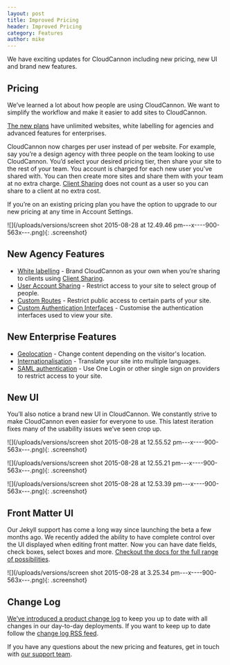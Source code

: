 ```yaml
---
layout: post
title: Improved Pricing
header: Improved Pricing
category: Features
author: mike
---
```


We have exciting updates for CloudCannon including new pricing, new UI and brand new features.

## Pricing

We’ve learned a lot about how people are using CloudCannon. We want to simplify the workflow and make it easier to add sites to CloudCannon.

[The new plans](/pricing/) have unlimited websites, white labelling for agencies and advanced features for enterprises.

CloudCannon now charges per user instead of per website. For example, say you’re a design agency with three people on the team looking to use CloudCannon. You’d select your desired pricing tier, then share your site to the rest of your team. You account is charged for each new user you've shared with. You can then create more sites and share them with your team at no extra charge. [Client Sharing](http://docs.cloudcannon.com/sharing/client-sharing/) does not count as a user so you can share to a client at no extra cost.

If you’re on an existing pricing plan you have the option to upgrade to our new pricing at any time in Account Settings.

![](/uploads/versions/screen shot 2015-08-28 at 12.49.46 pm---x----900-563x---.png){: .screenshot}

## New Agency Features

* [White labelling](http://docs.cloudcannon.com/sharing/white-labeling/) - Brand CloudCannon as your own when you’re sharing to clients using [Client Sharing](http://docs.cloudcannon.com/sharing/client-sharing/).
* [User Account Sharing](http://docs.cloudcannon.com/authentication/user-accounts/) - Restrict access to your site to select group of people.
* [Custom Routes](http://docs.cloudcannon.com/authentication/custom-routes/) - Restrict public access to certain parts of your site.
* [Custom Authentication Interfaces](http://docs.cloudcannon.com/authentication/custom-interfaces/) - Customise the authentication interfaces used to view your site.

## New Enterprise Features

* [Geolocation](http://docs.cloudcannon.com/i18n/geolocation/) - Change content depending on the visitor's location.
* [Internationalisation](http://docs.cloudcannon.com/i18n/internationalisation/) - Translate your site into multiple languages.
* [SAML authentication](http://docs.cloudcannon.com/authentication/saml/) - Use One Login or other single sign on providers to restrict access to your site.<!-- Screenshot -->

## New UI

You’ll also notice a brand new UI in CloudCannon. We constantly strive to make CloudCannon even easier for everyone to use. This latest iteration fixes many of the usability issues we’ve seen crop up.

![](/uploads/versions/screen shot 2015-08-28 at 12.55.52 pm---x----900-563x---.png){: .screenshot}

![](/uploads/versions/screen shot 2015-08-28 at 12.55.21 pm---x----900-563x---.png){: .screenshot}

![](/uploads/versions/screen shot 2015-08-28 at 12.53.39 pm---x----900-563x---.png){: .screenshot}

## Front Matter UI

Our Jekyll support has come a long way since launching the beta a few months ago. We recently added the ability to have complete control over the UI displayed when editing front matter. Now you can have date fields, check boxes, select boxes and more. [Checkout the docs for the full range of possibilities](http://docs.cloudcannon.com/editing/front-matter/).

![](/uploads/versions/screen shot 2015-08-28 at 3.25.34 pm---x----900-563x---.png){: .screenshot}

## Change Log

[We’ve introduced a product change log](http://docs.cloudcannon.com/changelog/) to keep you up to date with all changes in our day-to-day deployments. If you want to keep up to date follow the [change log RSS feed](http://docs.cloudcannon.com/rss/).

If you have any questions about the new pricing and features, get in touch with [our support team](http://docs.cloudcannon.com/contact/).
